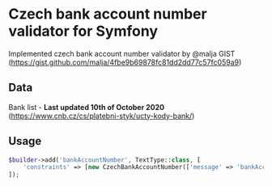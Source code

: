 # Czech bank account number validator for Symfony
Implemented czech bank account number validator by @malja GIST (https://gist.github.com/malja/4fbe9b69878fc81dd2dd77c57fc059a9)

## Data
Bank list - **Last updated 10th of October 2020** (https://www.cnb.cz/cs/platebni-styk/ucty-kody-bank/)

## Usage
```php
$builder->add('bankAccountNumber', TextType::class, [
    'constraints' => [new CzechBankAccountNumber(['message' => 'bankAccountNumber.format'])]
]);
```
